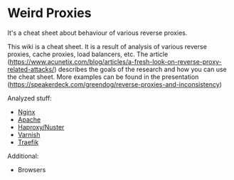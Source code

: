 # Weird Proxies

It's a cheat sheet about behaviour of various reverse proxies.

This wiki is a cheat sheet. It is a result of analysis of various reverse proxies, cache proxies, load balancers, etc.
The article (https://www.acunetix.com/blog/articles/a-fresh-look-on-reverse-proxy-related-attacks/) describes the goals of the research and how you can use the cheat sheet. More examples can be found in the presentation (https://speakerdeck.com/greendog/reverse-proxies-and-inconsistency) 
 
Analyzed stuff:
- [Nginx](Nginx.md)
- [Apache](Apache.md)
- [Haproxy/Nuster](Haproxy-and-Nuster.md)
- [Varnish](Varnish.md)
- [Traefik](Traefik.md)

Additional:
- Browsers
